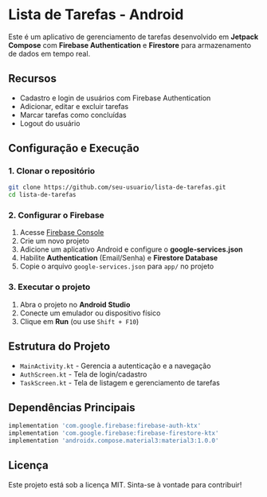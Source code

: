 # Lista de Tarefas - Android

Este é um aplicativo de gerenciamento de tarefas desenvolvido em **Jetpack Compose** com **Firebase Authentication** e **Firestore** para armazenamento de dados em tempo real.

## Recursos
- Cadastro e login de usuários com Firebase Authentication
- Adicionar, editar e excluir tarefas
- Marcar tarefas como concluídas
- Logout do usuário

## Configuração e Execução

### 1. Clonar o repositório
```sh
git clone https://github.com/seu-usuario/lista-de-tarefas.git
cd lista-de-tarefas
```

### 2. Configurar o Firebase
1. Acesse [Firebase Console](https://console.firebase.google.com/)
2. Crie um novo projeto
3. Adicione um aplicativo Android e configure o **google-services.json**
4. Habilite **Authentication** (Email/Senha) e **Firestore Database**
5. Copie o arquivo `google-services.json` para `app/` no projeto

### 3. Executar o projeto
1. Abra o projeto no **Android Studio**
2. Conecte um emulador ou dispositivo físico
3. Clique em **Run** (ou use `Shift + F10`)

## Estrutura do Projeto
- `MainActivity.kt` - Gerencia a autenticação e a navegação
- `AuthScreen.kt` - Tela de login/cadastro
- `TaskScreen.kt` - Tela de listagem e gerenciamento de tarefas

## Dependências Principais
```gradle
implementation 'com.google.firebase:firebase-auth-ktx'
implementation 'com.google.firebase:firebase-firestore-ktx'
implementation 'androidx.compose.material3:material3:1.0.0'
```

## Licença
Este projeto está sob a licença MIT. Sinta-se à vontade para contribuir!

